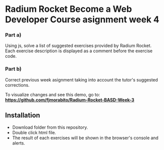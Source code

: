 # Radium Rocket Become a Web Developer Course asignment week 4

### Part a)

Using js, solve a list of suggested exercises provided by Radium Rocket. Each exercise description is displayed as a comment before the exercise code.

### Part b)

Correct previous week asignment taking into account the tutor's suggested corrections.

To visualize changes and see this demo, go to:
**https://github.com/fjmorabito/Radium-Rocket-BASD-Week-3**

## Installation

- Download folder from this repository.
- Double click html file.
- The result of each exercises will be shown in the browser's console and alerts.

